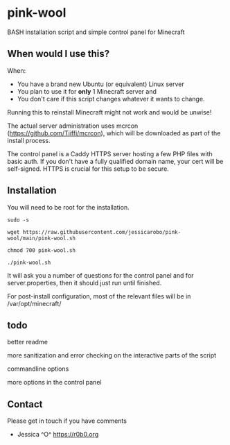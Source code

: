 # pink-wool
BASH installation script and simple control panel for Minecraft

## When would I use this?
When:
- You have a brand new Ubuntu (or equivalent) Linux server 
- You plan to use it for **only** 1 Minecraft server and 
- You don't care if this script changes whatever it wants to change. 

Running this to reinstall Minecraft might not work and would be unwise!

The actual server administration uses mcrcon (https://github.com/Tiiffi/mcrcon), which will be downloaded as part of the install process.

The control panel is a Caddy HTTPS server hosting a few PHP files with basic auth. If you don't have a fully qualified domain name, your cert will be self-signed. HTTPS is crucial for this setup to be secure.

## Installation

You will need to be root for the installation.

`sudo -s`

`wget https://raw.githubusercontent.com/jessicarobo/pink-wool/main/pink-wool.sh`

`chmod 700 pink-wool.sh`

`./pink-wool.sh`

It will ask you a number of questions for the control panel and for server.properties, then it should just run until finished.

For post-install configuration, most of the relevant files will be in /var/opt/minecraft/

## todo

better readme

more sanitization and error checking on the interactive parts of the script

commandline options

more options in the control panel

## Contact
Please get in touch if you have comments 
- Jessica ^O^ https://r0b0.org
